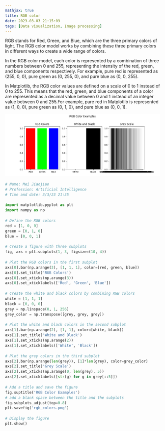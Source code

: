 ```yaml
---
mathjax: true
title: RGB color
date: 2023-03-03 21:15:09
tags: [Data visualization, Image processing]
---
```


RGB stands for Red, Green, and Blue, which are the three primary colors of light. The RGB color model works by combining these three primary colors in different ways to create a wide range of colors.

In the RGB color model, each color is represented by a combination of three numbers between 0 and 255, representing the intensity of the red, green, and blue components respectively. For example, pure red is represented as (255, 0, 0), pure green as (0, 255, 0), and pure blue as (0, 0, 255).

In Matplotlib, the RGB color values are defined on a scale of 0 to 1 instead of 0 to 255. This means that the red, green, and blue components of a color are represented as a decimal value between 0 and 1 instead of an integer value between 0 and 255.For example, pure red in Matplotlib is represented as (1, 0, 0), pure green as (0, 1, 0), and pure blue as (0, 0, 1). 

![rgb_colors](rgb_colors.png)

```python
# Name: Mei Jiaojiao
# Profession: Artificial Intelligence
# Time and date: 3/3/23 21:35

import matplotlib.pyplot as plt
import numpy as np

# Define the RGB colors
red = [1, 0, 0]
green = [0, 1, 0]
blue = [0, 0, 1]

# Create a figure with three subplots
fig, axs = plt.subplots(1, 3, figsize=(10, 4))

# Plot the RGB colors in the first subplot
axs[0].bar(np.arange(3), [1, 1, 1], color=[red, green, blue])
axs[0].set_title('RGB Colors')
axs[0].set_xticks(np.arange(3))
axs[0].set_xticklabels(['Red', 'Green', 'Blue'])

# Create the white and black colors by combining RGB colors
white = [1, 1, 1]
black = [0, 0, 0]
grey = np.linspace(0, 1, 256)
grey_color = np.transpose([grey, grey, grey])

# Plot the white and black colors in the second subplot
axs[1].bar(np.arange(2), [1, 1], color=[white, black])
axs[1].set_title('White and Black')
axs[1].set_xticks(np.arange(2))
axs[1].set_xticklabels(['White', 'Black'])

# Plot the grey colors in the third subplot
axs[2].bar(np.arange(len(grey)), [1]*len(grey), color=grey_color)
axs[2].set_title('Grey Scale')
axs[2].set_xticks(np.arange(0, len(grey), 5))
axs[2].set_xticklabels([str(g) for g in grey[::5]])

# Add a title and save the figure
fig.suptitle('RGB Color Examples')
# add a blank space between the title and the subplots
fig.subplots_adjust(top=0.8)
plt.savefig('rgb_colors.png')

# Display the figure
plt.show()

```

